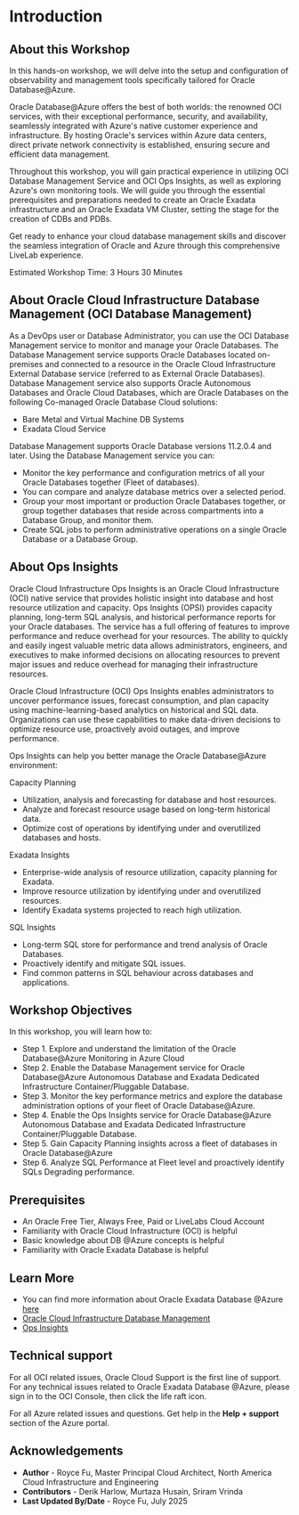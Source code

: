 # Introduction

## About this Workshop

In this hands-on workshop, we will delve into the setup and configuration of observability and management tools specifically tailored for Oracle Database@Azure.

Oracle Database@Azure offers the best of both worlds: the renowned OCI services, with their exceptional performance, security, and availability, seamlessly integrated with Azure's native customer experience and infrastructure. By hosting Oracle's services within Azure data centers, direct private network connectivity is established, ensuring secure and efficient data management.

Throughout this workshop, you will gain practical experience in utilizing OCI Database Management Service and OCI Ops Insights, as well as exploring Azure's own monitoring tools. We will guide you through the essential prerequisites and preparations needed to create an Oracle Exadata infrastructure and an Oracle Exadata VM Cluster, setting the stage for the creation of CDBs and PDBs.

Get ready to enhance your cloud database management skills and discover the seamless integration of Oracle and Azure through this comprehensive LiveLab experience.

Estimated Workshop Time: 3 Hours 30 Minutes

## About Oracle Cloud Infrastructure Database Management (OCI Database Management)

As a DevOps user or Database Administrator, you can use the OCI Database Management service to monitor and manage your Oracle Databases. The Database Management service supports Oracle Databases located on-premises and connected to a resource in the Oracle Cloud Infrastructure External Database service (referred to as External Oracle Databases). Database Management service also supports Oracle Autonomous Databases and Oracle Cloud Databases, which are Oracle Databases on the following Co-managed Oracle Database Cloud solutions:
- Bare Metal and Virtual Machine DB Systems
- Exadata Cloud Service

Database Management supports Oracle Database versions 11.2.0.4 and later. Using the Database Management service you can:

- Monitor the key performance and configuration metrics of all your Oracle Databases together (Fleet of databases).
- You can compare and analyze database metrics over a selected period.
- Group your most important or production Oracle Databases together, or group together databases that reside across compartments into a Database Group, and monitor them.
- Create SQL jobs to perform administrative operations on a single Oracle Database or a Database Group.

## About Ops Insights

Oracle Cloud Infrastructure Ops Insights is an Oracle Cloud Infrastructure (OCI) native service that provides holistic insight into database and host resource utilization and capacity.  Ops Insights (OPSI) provides capacity planning, long-term SQL analysis, and historical performance reports for your Oracle databases. The service has a full offering of features to improve performance and reduce overhead for your resources. The ability to quickly and easily ingest valuable metric data allows administrators, engineers, and executives to make informed decisions on allocating resources to prevent major issues and reduce overhead for managing their infrastructure resources.

Oracle Cloud Infrastructure (OCI) Ops Insights enables administrators to uncover performance issues, forecast consumption, and plan capacity using machine-learning-based analytics on historical and SQL data. Organizations can use these capabilities to make data-driven decisions to optimize resource use, proactively avoid outages, and improve performance.

Ops Insights can help you better manage the Oracle Database@Azure environment: 

Capacity Planning

- Utilization, analysis and forecasting for database and host resources.
- Analyze and forecast resource usage based on long-term historical data.
- Optimize cost of operations by identifying under and overutilized databases and hosts.

Exadata Insights

- Enterprise-wide analysis of resource utilization, capacity planning for Exadata.
- Improve resource utilization by identifying under and overutilized resources.
- Identify Exadata systems projected to reach high utilization.

SQL Insights

- Long-term SQL store for performance and trend analysis of Oracle Databases.
- Proactively identify and mitigate SQL issues.
- Find common patterns in SQL behaviour across databases and applications.

## Workshop Objectives

In this workshop, you will learn how to:
- Step 1. Explore and understand the limitation of the Oracle Database@Azure Monitoring in Azure Cloud
- Step 2. Enable the Database Management service for Oracle Database@Azure Autonomous Database and Exadata Dedicated Infrastructure Container/Pluggable Database.
- Step 3. Monitor the key performance metrics and explore the database administration options of your fleet of Oracle Database@Azure.
- Step 4. Enable the Ops Insights service for Oracle Database@Azure Autonomous Database and Exadata Dedicated Infrastructure Container/Pluggable Database.
- Step 5. Gain Capacity Planning insights across a fleet of databases in Oracle Database@Azure
- Step 6. Analyze SQL Performance at Fleet level and proactively identify SQLs Degrading performance.

## Prerequisites

- An Oracle Free Tier, Always Free, Paid or LiveLabs Cloud Account
- Familiarity with Oracle Cloud Infrastructure (OCI) is helpful
- Basic knowledge about DB @Azure concepts is helpful
- Familiarity with Oracle Exadata Database is helpful


## Learn More
- You can find more information about Oracle Exadata Database @Azure [here](https://docs.oracle.com/en-us/iaas/Content/multicloud/oaa.htm)
- [Oracle Cloud Infrastructure Database Management]( https://www.oracle.com/manageability/database-management/)
- [Ops Insights]( https://www.oracle.com/manageability/operations-insights/)


## Technical support

For all OCI related issues, Oracle Cloud Support is the first line of support. For any technical issues related to Oracle Exadata Database @Azure, please sign in to the OCI Console, then click the life raft icon.

For all Azure related issues and questions. Get help in the **Help + support** section of the Azure portal.

## Acknowledgements

- **Author** - Royce Fu, Master Principal Cloud Architect, North America Cloud Infrastructure and Engineering
- **Contributors** -  Derik Harlow, Murtaza Husain, Sriram Vrinda
- **Last Updated By/Date** - Royce Fu, July 2025
